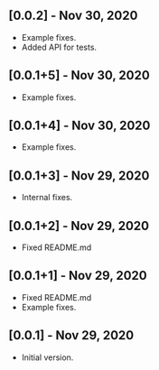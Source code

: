 ## [0.0.2] - Nov 30, 2020

* Example fixes.
* Added API for tests.

## [0.0.1+5] - Nov 30, 2020

* Example fixes.

## [0.0.1+4] - Nov 30, 2020

* Example fixes.

## [0.0.1+3] - Nov 29, 2020

* Internal fixes.

## [0.0.1+2] - Nov 29, 2020

* Fixed README.md

## [0.0.1+1] - Nov 29, 2020

* Fixed README.md
* Example fixes.

## [0.0.1] - Nov 29, 2020

* Initial version.